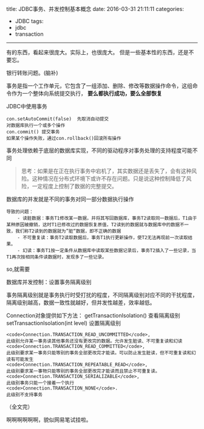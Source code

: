title: JDBC事务、并发控制基本概念
date: 2016-03-31 21:11:11
categories:
- JDBC
tags:
- jdbc
- transaction
---

有的东西，看起来很庞大。实际上，也很庞大。
但是一些基本性的东西，还是不要忘。

<!--more-->

银行转账问题。(脑补)

事务是指一个工作单元，它包含了一组添加、删除、修改等数据操作命令，这组命令作为一个整体向系统提交执行，
**要么都执行成功，要么全部恢复**

JDBC中使用事务

	con.setAutoCommit(false)  先取消自动提交
	对数据库执行一个或多个操作
	con.commit() 提交事务
	如果某个操作失败，通过con.rollback()回滚所有操作

事务处理依赖于底层的数据库实现，不同的驱动程序对事务处理的支持程度可能不同

>思考：如果是在正在执行事务中宕机了，其实数据还是丢失了，会有这种风险。这种情况在分布式环境下或许不存在问题。只是说这种控制降低了风险，一定程度上控制了数据的完整提交。

数据库的并发就是不同的事务对同一部分数据执行操作

	导致的问题：
		- 读脏数据：事务T1修改某一数据，并将其写回数据库，事务T2读取同一数据后，T1由于某种原因被撤销，这时T1已修改过的数据恢复原值，T2读到的数据就与数据库中的数据不一致，我们称T2读到的数据就为”脏“数据，即不正确的数据
		- 不可重复读：事务T2读取数据后，事务T1执行更新操作，使T2无法再现前一次读取结果。
		- 幻读：事务T1按一定条件从数据库中读取某些数据记录后，事务T2插入了一些记录，当T1再次按相同条件读数据时，发现多了一些记录。


so,就需要

数据库并发控制：设置事务隔离级别

事务隔离级别就是事务执行时受打扰的程度，不同隔离级别对应不同的干扰程度，隔离级别越高，数据一致性就越好，但并发性越差，效率越低。

Connection对象提供如下方法：
getTransactionIsolation()  查看隔离级别
setTransactionIsolation(int level)  设置隔离级别
```
<code>Connection.TRANSACTION_READ_UNCOMMITTED</code>,
此级别允许某一事务读其他事务还没有更改完的数据。允许发生脏读、不可重复读和幻读
<code>Connection.TRANSACTION_READ_COMMITTED</code>,
此级别要求某一事务只能等别的事务全部更改完才能读。可以防止发生脏读，但不可重复读和幻读有可能发生
<code>Connection.TRANSACTION_REPEATABLE_READ</code>,
此级别要求某一事物只能等别的事务全部更改完才能读而且禁止不可重复读。
<code>Connection.TRANSACTION_SERIALIZABLE</code>,  
此级别事务只能一个接着一个执行
<code>Connection.TRANSACTION_NONE</code>.
此级别不支持事务
```

（全文完）

啊啊啊啊啊啊，貌似网易笔试挂啦。